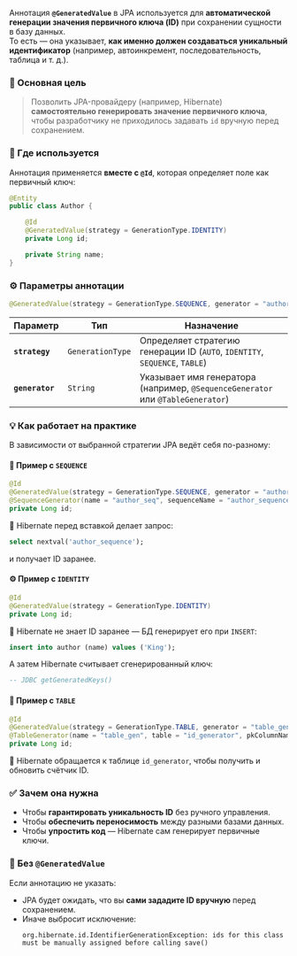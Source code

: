 Аннотация **`@GeneratedValue`** в JPA используется для **автоматической генерации значения первичного ключа (ID)** при сохранении сущности в базу данных.  
То есть — она указывает, **как именно должен создаваться уникальный идентификатор** (например, автоинкремент, последовательность, таблица и т. д.).
### 🧩 Основная цель
> Позволить JPA-провайдеру (например, Hibernate) **самостоятельно генерировать значение первичного ключа**,  
> чтобы разработчику не приходилось задавать `id` вручную перед сохранением.
### 📜 Где используется
Аннотация применяется **вместе с `@Id`**, которая определяет поле как первичный ключ:
```java
@Entity
public class Author {

    @Id
    @GeneratedValue(strategy = GenerationType.IDENTITY)
    private Long id;

    private String name;
}
```
### ⚙️ Параметры аннотации
```java
@GeneratedValue(strategy = GenerationType.SEQUENCE, generator = "author_seq")
```

|Параметр|Тип|Назначение|
|---|---|---|
|**`strategy`**|`GenerationType`|Определяет стратегию генерации ID (`AUTO`, `IDENTITY`, `SEQUENCE`, `TABLE`)|
|**`generator`**|`String`|Указывает имя генератора (например, `@SequenceGenerator` или `@TableGenerator`)|
### 💡 Как работает на практике
В зависимости от выбранной стратегии JPA ведёт себя по-разному:
#### 🧮 Пример с `SEQUENCE`
```java
@Id
@GeneratedValue(strategy = GenerationType.SEQUENCE, generator = "author_seq")
@SequenceGenerator(name = "author_seq", sequenceName = "author_sequence", allocationSize = 1)
private Long id;
```
🔹 Hibernate перед вставкой делает запрос:
```sql
select nextval('author_sequence');
```
и получает ID заранее.
#### ⚙️ Пример с `IDENTITY`
```java
@Id
@GeneratedValue(strategy = GenerationType.IDENTITY)
private Long id;
```
🔹 Hibernate не знает ID заранее — БД генерирует его при `INSERT`:
```sql
insert into author (name) values ('King');
```
А затем Hibernate считывает сгенерированный ключ:
```sql
-- JDBC getGeneratedKeys()
```
#### 🧩 Пример с `TABLE`
```java
@Id
@GeneratedValue(strategy = GenerationType.TABLE, generator = "table_gen")
@TableGenerator(name = "table_gen", table = "id_generator", pkColumnName = "entity", valueColumnName = "next_id", pkColumnValue = "Author")
private Long id;
```
🔹 Hibernate обращается к таблице `id_generator`, чтобы получить и обновить счётчик ID.
### ✅ Зачем она нужна
- Чтобы **гарантировать уникальность ID** без ручного управления.
- Чтобы **обеспечить переносимость** между разными базами данных.
- Чтобы **упростить код** — Hibernate сам генерирует первичные ключи.
### 🚫 Без `@GeneratedValue`
Если аннотацию не указать:
- JPA будет ожидать, что вы **сами зададите ID вручную** перед сохранением.
- Иначе выбросит исключение:
    ```
    org.hibernate.id.IdentifierGenerationException: ids for this class must be manually assigned before calling save()
    ```